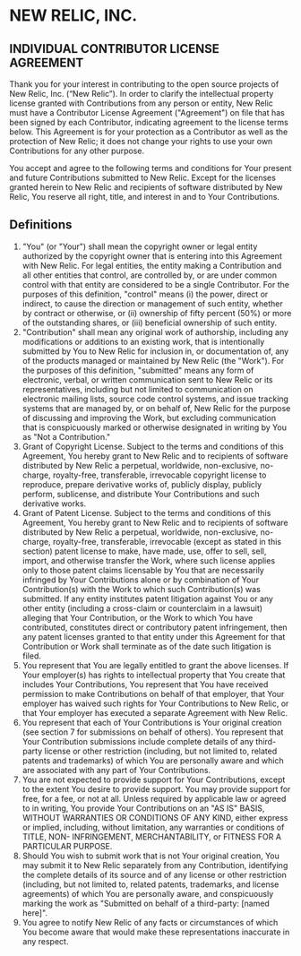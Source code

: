 <!-- markdownlint-disable-next-line -->
# NEW RELIC, INC.

## INDIVIDUAL CONTRIBUTOR LICENSE AGREEMENT

Thank you for your interest in contributing to the open source projects of New
Relic, Inc. (“New Relic”). In order to clarify the intellectual property license
granted with Contributions from any person or entity, New Relic must have a
Contributor License Agreement ("Agreement") on file that has been signed by each
Contributor, indicating agreement to the license terms below. This Agreement is
for your protection as a Contributor as well as the protection of New Relic; it
does not change your rights to use your own Contributions for any other purpose.

You accept and agree to the following terms and conditions for Your present and
future Contributions submitted to New Relic. Except for the licenses granted
herein to New Relic and recipients of software distributed by New Relic, You
reserve all right, title, and interest in and to Your Contributions.

## Definitions

1. "You" (or "Your") shall mean the copyright owner or legal entity authorized
    by the copyright owner that is entering into this Agreement with New Relic.
    For legal entities, the entity making a Contribution and all other entities
    that control, are controlled by, or are under common control with that
    entity are considered to be a single Contributor. For the purposes of this
    definition, "control" means (i) the power, direct or indirect, to cause the
    direction or management of such entity, whether by contract or otherwise, or
    (ii) ownership of fifty percent (50%) or more of the outstanding shares, or
    (iii) beneficial ownership of such entity.
2. "Contribution" shall mean any original work of authorship, including any
    modifications or additions to an existing work, that is intentionally
    submitted by You to New Relic for inclusion in, or documentation of, any of
    the products managed or maintained by New Relic (the "Work"). For the
    purposes of this definition, "submitted" means any form of electronic,
    verbal, or written communication sent to New Relic or its representatives,
    including but not limited to communication on electronic mailing lists,
    source code control systems, and issue tracking systems that are managed by,
    or on behalf of, New Relic for the purpose of discussing and improving the
    Work, but excluding communication that is conspicuously marked or otherwise
    designated in writing by You as "Not a Contribution."
3. Grant of Copyright License. Subject to the terms and conditions of this
    Agreement, You hereby grant to New Relic and to recipients of software
    distributed by New Relic a perpetual, worldwide, non-exclusive, no-charge,
    royalty-free, transferable, irrevocable copyright license to reproduce,
    prepare derivative works of, publicly display, publicly perform, sublicense,
    and distribute Your Contributions and such derivative works.
4. Grant of Patent License. Subject to the terms and conditions of this
    Agreement, You hereby grant to New Relic and to recipients of software
    distributed by New Relic a perpetual, worldwide, non-exclusive, no-charge,
    royalty-free, transferable, irrevocable (except as stated in this section)
    patent license to make, have made, use, offer to sell, sell, import, and
    otherwise transfer the Work, where such license applies only to those patent
    claims licensable by You that are necessarily infringed by Your
    Contributions alone or by combination of Your Contribution(s) with the Work
    to which such Contribution(s) was submitted. If any entity institutes patent
    litigation against You or any other entity (including a cross-claim or
    counterclaim in a lawsuit) alleging that Your Contribution, or the Work to
    which You have contributed, constitutes direct or contributory patent
    infringement, then any patent licenses granted to that entity under this
    Agreement for that Contribution or Work shall terminate as of the date such
    litigation is filed.
5. You represent that You are legally entitled to grant the above licenses. If
    Your employer(s) has rights to intellectual property that You create that
    includes Your Contributions, You represent that You have received permission
    to make Contributions on behalf of that employer, that Your employer has
    waived such rights for Your Contributions to New Relic, or that Your employer
    has executed a separate Agreement with New Relic.
6. You represent that each of Your Contributions is Your original creation
    (see section 7 for submissions on behalf of others). You represent that Your
    Contribution submissions include complete details of any third-party license
    or other restriction (including, but not limited to, related patents and
    trademarks) of which You are personally aware and which are associated with
    any part of Your Contributions.
7. You are not expected to provide support for Your Contributions, except to the
    extent You desire to provide support. You may provide support for free, for
    a fee, or not at all. Unless required by applicable law or agreed to in
    writing, You provide Your Contributions on an "AS IS" BASIS, WITHOUT
    WARRANTIES OR CONDITIONS OF ANY KIND, either express or implied, including,
    without limitation, any warranties or conditions of TITLE, NON- INFRINGEMENT,
    MERCHANTABILITY, or FITNESS FOR A PARTICULAR PURPOSE.
8. Should You wish to submit work that is not Your original creation, You may
    submit it to New Relic separately from any Contribution, identifying the
    complete details of its source and of any license or other restriction
    (including, but not limited to, related patents, trademarks, and license
    agreements) of which You are personally aware, and conspicuously marking the
    work as "Submitted on behalf of a third-party: [named here]".
9. You agree to notify New Relic of any facts or circumstances of which You
    become aware that would make these representations inaccurate in any
    respect.

